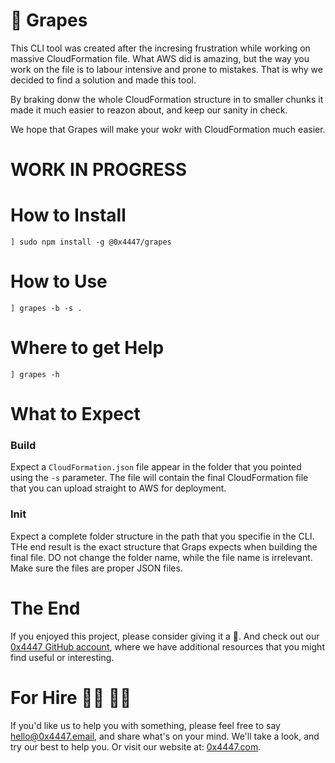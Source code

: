 # 🍇 Grapes

This CLI tool was created after the incresing frustration while working on massive CloudFormation file. What AWS did is amazing, but the way you work on the file is to labour intensive and prone to mistakes. That is why we decided to find a solution and made this tool.

By braking donw the whole CloudFormation structure in to smaller chunks it made it much easier to reazon about, and keep our sanity in check.

We hope that Grapes will make your wokr with CloudFormation much easier.

# WORK IN PROGRESS

# How to Install

```
] sudo npm install -g @0x4447/grapes
```

# How to Use

```
] grapes -b -s .
```

# Where to get Help

```
] grapes -h
```

# What to Expect

### Build

Expect a `CloudFormation.json` file appear in the folder that you pointed using the `-s` parameter. The file will contain the final CloudFormation file that you can upload straight to AWS for deployment.

### Init

Expect a complete folder structure in the path that you specifie in the CLI. THe end result is the exact structure that Graps expects when building the final file. DO not change the folder name, while the file name is irrelevant. Make sure the files are proper JSON files.

# The End

If you enjoyed this project, please consider giving it a 🌟. And check out our [0x4447 GitHub account](https://github.com/0x4447), where we have additional resources that you might find useful or interesting.

# For Hire 👨‍💻 👩‍💻

If you'd like us to help you with something, please feel free to say [hello@0x4447.email](mailto:hello@0x4447.email?Subject=Hello%20From%20Repo&Body=Hi%2C%0A%0AMy%20name%20is%20NAME%2C%20and%20I%27d%20like%20to%20get%20in%20touch%20with%20someone%20at%200x4447.%0A%0AI%27d%20like%20to%20discuss%20the%20following%20topics%3A%0A%0A-%20LIST_OF_TOPICS_TO_DISCUSS%0A%0ASome%20useful%20information%3A%0A%0A-%20My%20full%20name%20is%3A%20FIRST_NAME%20LAST_NAME%0A-%20My%20time%20zone%20is%3A%20TIME_ZONE%0A-%20My%20working%20hours%20are%20from%3A%20TIME%20till%20TIME%0A-%20My%20company%20name%20is%3A%20COMPANY%20NAME%0A-%20My%20company%20website%20is%3A%20https%3A%2F%2F%0A%0ABest%20regards.), and share what's on your mind. We'll take a look, and try our best to help you. Or visit our website at: [0x4447.com](https://0x4447.com).
